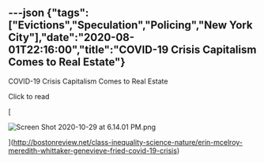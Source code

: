 ---json
{"tags":["Evictions","Speculation","Policing","New York City"],"date":"2020-08-01T22:16:00","title":"COVID-19 Crisis Capitalism Comes to Real Estate"}
---

COVID-19 Crisis Capitalism Comes to Real Estate

Click to read

[

![Screen Shot 2020-10-29 at 6.14.01 PM.png](https://images.squarespace-cdn.com/content/v1/52b7d7a6e4b0b3e376ac8ea2/1604009682763-Z9EFMC99WFTJZ8L0WP2H/ke17ZwdGBToddI8pDm48kNa6UiTJrCO4Rj-AQftXschZw-zPPgdn4jUwVcJE1ZvWQUxwkmyExglNqGp0IvTJZUJFbgE-7XRK3dMEBRBhUpyMNsU_47ulOUl6IFyYR4iNPFRLr9h0cs2-5SD8lyKchUSjISseiFz66qecoU1dHd4/Screen+Shot+2020-10-29+at+6.14.01+PM.png)

](http://bostonreview.net/class-inequality-science-nature/erin-mcelroy-meredith-whittaker-genevieve-fried-covid-19-crisis)